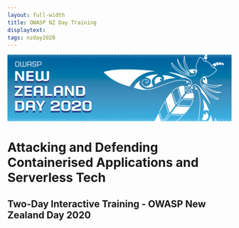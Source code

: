 ```yaml
---
layout: full-width
title: OWASP NZ Day Training
displaytext: 
tags: nzday2020
---
```


![Conference Web Banner](../../assets/images/Web_Banner-OWASP_NZ_Day_2020.jpg)

# Attacking and Defending Containerised Applications and Serverless Tech

## Two-Day Interactive Training - OWASP New Zealand Day 2020

